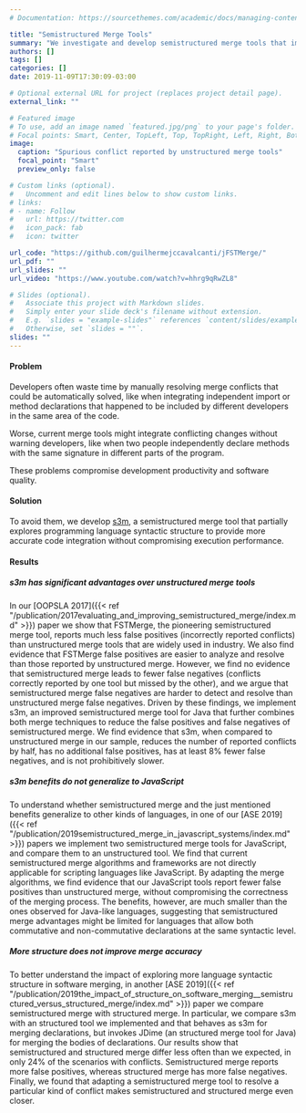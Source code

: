 ```yaml
---
# Documentation: https://sourcethemes.com/academic/docs/managing-content/

title: "Semistructured Merge Tools"
summary: "We investigate and develop semistructured merge tools that improve  code integration accuracy without compromising performance."
authors: []
tags: []
categories: []
date: 2019-11-09T17:30:09-03:00

# Optional external URL for project (replaces project detail page).
external_link: ""

# Featured image
# To use, add an image named `featured.jpg/png` to your page's folder.
# Focal points: Smart, Center, TopLeft, Top, TopRight, Left, Right, BottomLeft, Bottom, BottomRight.
image:
  caption: "Spurious conflict reported by unstructured merge tools"
  focal_point: "Smart"
  preview_only: false

# Custom links (optional).
#   Uncomment and edit lines below to show custom links.
# links:
# - name: Follow
#   url: https://twitter.com
#   icon_pack: fab
#   icon: twitter

url_code: "https://github.com/guilhermejccavalcanti/jFSTMerge/"
url_pdf: ""
url_slides: ""
url_video: "https://www.youtube.com/watch?v=hhrg9qRwZL8"

# Slides (optional).
#   Associate this project with Markdown slides.
#   Simply enter your slide deck's filename without extension.
#   E.g. `slides = "example-slides"` references `content/slides/example-slides.md`.
#   Otherwise, set `slides = ""`.
slides: ""
---
```


#### Problem

Developers often waste time by manually resolving merge conflicts that could be automatically solved, like when integrating independent import or method declarations that happened to be included by different developers in the same area of the code. 

Worse, current merge tools might integrate conflicting changes without warning developers, like when two people independently declare methods with the same signature in different parts of the program. 

These problems compromise development productivity and software quality.

#### Solution

To avoid them, we develop [s3m](https://github.com/guilhermejccavalcanti/jFSTMerge), a semistructured merge tool that partially explores programming language syntactic structure to provide more accurate code integration without compromising execution performance. 

#### Results

##### s3m has significant advantages over unstructured merge tools 
In our [OOPSLA 2017]({{< ref "/publication/2017evaluating_and_improving_semistructured_merge/index.md" >}}) paper we show that FSTMerge, the pioneering semistructured merge tool, reports much less false positives (incorrectly reported conflicts) than unstructured merge tools that are widely used in industry. 
We also find evidence that FSTMerge false positives are easier to analyze and resolve than those reported by unstructured merge.
However, we find no evidence that semistructured merge leads to fewer false negatives (conflicts correctly reported by one tool but missed by the other), and we argue that semistructured merge false negatives are harder to detect and resolve than unstructured merge false negatives. 
Driven by these findings, we implement s3m, an improved semistructured merge tool for Java that further combines both merge techniques to reduce the false positives and false negatives of semistructured merge. 
We find evidence that s3m, when compared to unstructured merge in our sample, reduces the number of reported conflicts by half, has no additional false positives, has at least 8% fewer false negatives, and is not prohibitively slower.

##### s3m benefits do not generalize to JavaScript
To understand whether semistructured merge and the just mentioned benefits generalize to other kinds of languages, in one of our [ASE 2019]({{< ref "/publication/2019semistructured_merge_in_javascript_systems/index.md" >}}) papers we implement two semistructured merge tools for JavaScript, and compare them to an unstructured tool. 
We find that current semistructured merge algorithms and frameworks are not directly applicable for scripting languages like JavaScript. 
By adapting the merge algorithms, we find evidence that our JavaScript tools report fewer false positives than unstructured merge, without compromising the correctness of the merging process. 
The benefits, however, are much smaller than the ones observed for Java-like languages, suggesting that semistructured merge advantages might be limited for languages that allow both commutative and non-commutative declarations at the same syntactic level.

##### More structure does not improve merge accuracy 
To better understand the impact of exploring more language syntactic structure in software merging, in another [ASE 2019]({{< ref "/publication/2019the_impact_of_structure_on_software_merging__semistructured_versus_structured_merge/index.md" >}}) paper we compare semistructured merge with structured merge. 
In particular, we compare s3m with an structured tool we implemented and that behaves as s3m for merging declarations, but invokes JDime (an structured merge tool for Java) for merging the bodies of declarations. 
Our results show that semistructured and structured merge differ less often than we expected, in only 24% of the scenarios with conflicts. 
Semistructured merge reports more false positives, whereas structured merge has more false negatives. 
Finally, we found that adapting a semistructured merge tool to resolve a particular kind of conflict makes semistructured and structured merge even closer.
